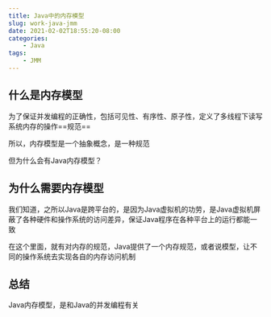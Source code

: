 ```yaml
---
title: Java中的内存模型
slug: work-java-jmm
date: 2021-02-02T18:55:20-08:00
categories:
    - Java
tags:
    - JMM
---
```

## 什么是内存模型

为了保证并发编程的正确性，包括可见性、有序性、原子性，定义了多线程下读写系统内存的操作==规范==

所以，内存模型是一个抽象概念，是一种规范

但为什么会有Java内存模型？


## 为什么需要内存模型

我们知道，之所以Java是跨平台的，是因为Java虚拟机的功劳，是Java虚拟机屏蔽了各种硬件和操作系统的访问差异，保证Java程序在各种平台上的运行都能一致

在这个里面，就有对内存的规范，Java提供了一个内存规范，或者说模型，让不同的操作系统去实现各自的内存访问机制


## 总结
Java内存模型，是和Java的并发编程有关